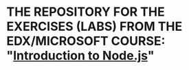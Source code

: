 # THE REPOSITORY FOR THE EXERCISES (LABS) FROM THE EDX/MICROSOFT COURSE: "[Introduction to Node.js](https://www.edx.org/course/introduction-node-js-microsoft-dev283x)"
